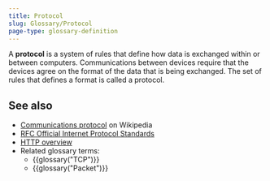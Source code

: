 ```yaml
---
title: Protocol
slug: Glossary/Protocol
page-type: glossary-definition
---
```




A **protocol** is a system of rules that define how data is exchanged within or between computers. Communications between devices require that the devices agree on the format of the data that is being exchanged. The set of rules that defines a format is called a protocol.

## See also

- [Communications protocol](https://en.wikipedia.org/wiki/Communications_protocol) on Wikipedia
- [RFC Official Internet Protocol Standards](https://www.rfc-editor.org/standards)
- [HTTP overview](/Web/HTTP/Overview)
- Related glossary terms:
  - {{glossary("TCP")}}
  - {{glossary("Packet")}}
